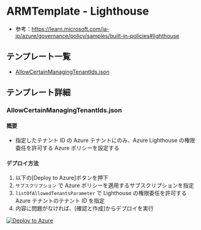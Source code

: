 # ARMTemplate - Lighthouse

- 参考：https://learn.microsoft.com/ja-jp/azure/governance/policy/samples/built-in-policies#lighthouse

## テンプレート一覧

- [AllowCertainManagingTenantIds.json](./AllowCertainManagingTenantIds.json)

## テンプレート詳細

### AllowCertainManagingTenantIds.json

#### 概要

- 指定したテナント ID の Azure テナントにのみ、Azure Lighthouse の権限委任を許可する Azure ポリシーを設定する

#### デプロイ方法

1. 以下の[Deploy to Azure]ボタンを押下
2. `サブスクリプション` で Azure ポリシーを適用するサブスクリプションを指定
3. `listOfAllowedTenantsParameter` で Lighthouse の権限委任を許可する Azure テナントのテナント ID を指定
4. 内容に問題がなければ、[確認と作成]からデプロイを実行

[![Deploy to Azure](https://aka.ms/deploytoazurebutton)](https://portal.azure.com/#create/Microsoft.Template/uri/https%3A%2F%2Fraw.githubusercontent.com%2Ffixer-github%2FFIXER.CloudConfigCMP%2Fdevelop%2FARMTemplate%2FBasicTemplate%2FAzurePolicy%2FLighthouse%2FAllowCertainManagingTenantIds.json)